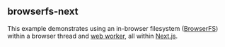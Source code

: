 browserfs-next
--------------------------------
This example demonstrates using an in-browser filesystem ([BrowserFS](https://github.com/jvilk/BrowserFS)) within a browser thread and [web worker](https://developer.mozilla.org/en-US/docs/Web/API/Web_Workers_API/Using_web_workers), all within [Next.js](https://nextjs.org/).